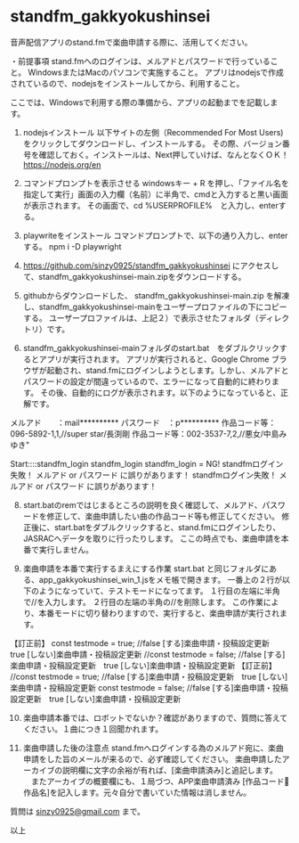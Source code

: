 # standfm_gakkyokushinsei

音声配信アプリのstand.fmで楽曲申請する際に、活用してください。

・前提事項
  stand.fmへのログインは、メルアドとパスワードで行っていること。
  WindowsまたはMacのパソコンで実施すること。
  アプリはnodejsで作成されているので、nodejsをインストールしてから、利用すること。

ここでは、Windowsで利用する際の準備から、アプリの起動までを記載します。

1) nodejsインストール 以下サイトの左側（Recommended For Most Users)をクリックしてダウンロードし、インストールする。
  その際、バージョン番号を確認しておく。インストールは、Next押していけば、なんとなくＯＫ！
  https://nodejs.org/en

2) コマンドプロンプトを表示させる
  windowsキー + R を押し、「ファイル名を指定して実行」画面の入力欄（名前）に半角で、cmdと入力すると黒い画面が表示されます。
  その画面で、cd %USERPROFILE%　と入力し、enterする。
  
3) playwriteをインストール
  コマンドプロンプトで、以下の通り入力し、enterする。
  npm i -D playwright

4) https://github.com/sinzy0925/standfm_gakkyokushinsei にアクセスして、standfm_gakkyokushinsei-main.zipをダウンロードする。

5) githubからダウンロードした、 standfm_gakkyokushinsei-main.zip を解凍し、standfm_gakkyokushinsei-mainをユーザープロファイルの下にコピーする。
  ユーザープロファイルは、上記２）で表示させたフォルダ（ディレクトリ）です。

7) standfm_gakkyokushinsei-mainフォルダのstart.bat　をダブルクリックするとアプリが実行されます。
  アプリが実行されると、Google Chrome ブラウザが起動され、stand.fmにログインしようとします。しかし、メルアドとパスワードの設定が間違っているので、エラーになって自動的に終わります。
  その後、自動的にログが表示されます。以下のようになっていると、正解です。

メルアド　　：mail**********
パスワード　：p**********
作品コード等：096-5892-1,1,//super star/長渕剛
作品コード等：002-3537-7,2,//悪女/中島みゆき" 

Start::::standfm_login  standfm_login
standfm_login = NG!
standfmログイン失敗！ メルアド or パスワード に誤りがあります！
standfmログイン失敗！ メルアド or パスワード に誤りがあります！


8)  start.batのremではじまるところの説明を良く確認して、メルアド、パスワードを修正して、楽曲申請したい曲の作品コード等も修正してください。
  修正後に、start.batをダブルクリックすると、stand.fmにログインしたり、JASRACへデータを取りに行ったりします。
  ここの時点でも、楽曲申請を本番で実行しません。

9) 楽曲申請を本番で実行するまえにする作業
  start.bat と同じフォルダにある、app_gakkyokushinsei_win_1.jsをメモ帳で開きます。
一番上の２行が以下のようになっていて、テストモードになってます。
１行目の左端に半角で//を入力します。
２行目の左端の半角の//を削除します。
この作業により、本番モードに切り替わりますので、実行すると、楽曲申請が実行されます。

【訂正前】
const testmode     = true;   //false [する]楽曲申請・投稿設定更新　true [しない]楽曲申請・投稿設定更新
//const testmode     = false;   //false [する]楽曲申請・投稿設定更新　true [しない]楽曲申請・投稿設定更新
【訂正前】
//const testmode     = true;   //false [する]楽曲申請・投稿設定更新　true [しない]楽曲申請・投稿設定更新
const testmode     = false;   //false [する]楽曲申請・投稿設定更新　true [しない]楽曲申請・投稿設定更新

10) 楽曲申請本番では、ロボットでないか？確認がありますので、質問に答えてください。１曲につき１回聞かれます。

11) 楽曲申請した後の注意点
  stand.fmへログインする為のメルアド宛に、楽曲申請をした旨のメールが来るので、必ず確認してください。
  楽曲申請したアーカイブの説明欄に文字の余裕が有れば、[楽曲申請済み]と追記します。
　またアーカイブの概要欄にも、１局づつ、APP楽曲申請済み [作品コード🌸作品名]を記入します。元々自分で書いていた情報は消しません。

質問は sinzy0925@gmail.com まで。 

以上

　


